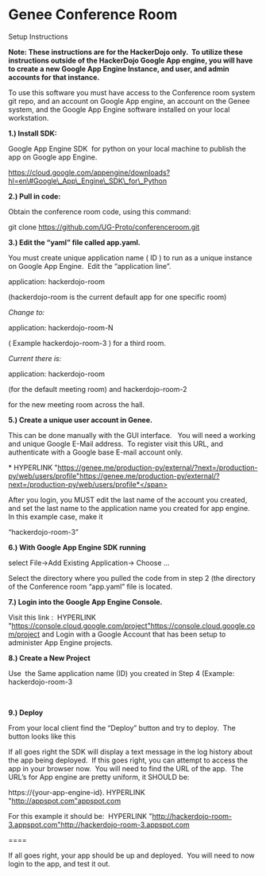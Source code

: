 # Genee Conference Room
<span class="s1">Setup Instructions</span>

<span class="s1"></span>



**Note: These instructions are for the HackerDojo only.<span
class="Apple-converted-space">  </span>To utilize these instructions
outside of the HackerDojo Google App engine, you will have to create a
new Google App Engine Instance, and user, and admin accounts for that
instance.**



To use this software you must have access to the Conference room system
git repo, and an account on Google App engine, an account on the Genee
system, and the Google App Engine software installed on your local
workstation.


<span class="s1">**1.) Install SDK:**</span>

Google App Engine SDK<span class="Apple-converted-space">  </span>for
python on your local machine to publish the app on Google app Engine.



https://cloud.google.com/appengine/downloads?hl=en\#Google\_App\_Engine\_SDK\_for\_Python



<span class="s1">**2.) Pull in code:**</span>

Obtain the conference room code, using this command:



<span class="s2"><span class="Apple-tab-span"> </span></span>git clone
https://github.com/UG-Proto/conferenceroom.git



<span class="s1">**3.) Edit the “yaml” file called app.yaml.<span
class="Apple-converted-space">  </span>**</span>**<span
class="Apple-converted-space"> </span>**


You must create unique application name ( ID ) to run as a unique
instance on Google App Engine.<span class="Apple-converted-space"> 
</span>Edit the “application line”.



<span class="s2"><span class="Apple-tab-span">
</span></span>application: hackerdojo-room<span class="s2"> <span
class="Apple-converted-space"> </span></span>

<span class="Apple-tab-span"> </span>(hackerdojo-room is the current
default app for one specific room)

<span class="Apple-tab-span"> </span>

*Change to:*

<span class="s2"><span class="Apple-tab-span">
</span></span>application: hackerdojo-room-N

<span class="s3"><span class="Apple-tab-span"> </span></span>( Example
hackerdojo-room-3 ) for a third room.


*Current there is:*<span class="s3"><span
class="Apple-converted-space"> </span></span>

<span class="Apple-tab-span"> </span>application: hackerdojo-room<span
class="s2"><span class="Apple-converted-space"> </span></span>

<span class="Apple-tab-span"> </span>(for the default meeting room) and
hackerdojo-room-2<span class="Apple-converted-space"> </span>

<span class="Apple-tab-span"> </span>for the new meeting room across the
hall.



<span class="s1">**5.) Create a unique user account in Genee. <span
class="Apple-converted-space"> </span>**</span>



This can be done manually with the GUI interface. <span
class="Apple-converted-space">  </span>You will need a working and
unique Google E-Mail address.<span class="Apple-converted-space"> 
</span>To register visit this URL, and authenticate with a Google base
E-mail account only.



<span class="s1">*<span class="Apple-converted-space"> </span>HYPERLINK
"https://genee.me/production-py/external/?next=/production-py/web/users/profile"https://genee.me/production-py/external/?next=/production-py/web/users/profile*</span>



After you login, you MUST edit the last name of the account you created,
and set the last name to the application name you created for app
engine.<span class="Apple-converted-space">  </span>In this example
case, make it<span class="Apple-converted-space"> </span>

“hackerdojo-room-3”



<span class="s1">**6.) With Google App Engine SDK running**</span>



select File-&gt;Add Existing Application-&gt; Choose …

Select the directory where you pulled the code from in step 2 (the
directory of the Conference room “app.yaml” file is located.



<span class="s1">**7.) Login into the Google App Engine Console. <span
class="Apple-converted-space"> </span>**</span>



Visit this link :<span class="Apple-converted-space"> </span><span
class="s4"> HYPERLINK
"https://console.cloud.google.com/project"https://console.cloud.google.com/project</span>
and Login with a Google Account that has been setup to administer App
Engine projects.


<span class="s1">**8.) Create a New Project<span
class="Apple-converted-space"> </span>**</span>



Use<span class="Apple-converted-space">  </span>the Same application
name (ID) you created in Step 4 (Example: hackerdojo-room-3

<span class="Apple-converted-space"> </span>

<span class="s1">**9.) Deploy**</span>



From your local client find the “Deploy” button and try to deploy.<span
class="Apple-converted-space">  </span>The button looks like this


If all goes right the SDK will display a text message in the log history
about the app being deployed.<span class="Apple-converted-space"> 
</span>If this goes right, you can attempt to access the app in your
browser now.<span class="Apple-converted-space">  </span>You will need
to find the URL of the app.<span class="Apple-converted-space"> 
</span>The URL’s for App engine are pretty uniform, it SHOULD be:



<span class="s5">https://{your-app-engine-id}.</span><span class="s1">
HYPERLINK "http://appspot.com"appspot.com</span>



<span class="s6">For this example it should be:<span
class="Apple-converted-space"> </span></span><span class="s1"> HYPERLINK
"http://hackerdojo-room-3.appspot.com"http://hackerdojo-room-3.appspot.com</span>

<span class="s1"></span>



====


If all goes right, your app should be up and deployed.<span
class="Apple-converted-space">  </span>You will need to now login to the
app, and test it out.



